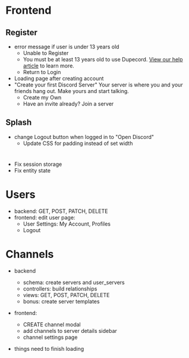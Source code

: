 # Frontend
## Register
* error message if user is under 13 years old
    * Unable to Register
    * You must be at least 13 years old to use Dupecord. [View our help article](https://support.discord.com/hc/en-us/articles/360040724612) to learn more.
    * Return to Login
* Loading page after creating account
* "Create your first Discord Server" Your server is where you and your friends hang out. Make yours and start talking.
    * Create my Own
    * Have an invite already? Join a server

## Splash
* change Logout button when logged in to "Open Discord"
    * Update CSS for padding instead of set width

#
* Fix session storage
* Fix entity state
# Users
* backend: GET, POST, PATCH, DELETE
* frontend: edit user page:
    * User Settings: My Account, Profiles
    * Logout
# Channels
* backend
    * schema: create servers and user_servers
    * controllers: build relationships
    * views: GET, POST, PATCH, DELETE
    * bonus: create server templates
* frontend:
    * CREATE channel modal
    * add channels to server details sidebar
    * channel settings page

* things need to finish loading
